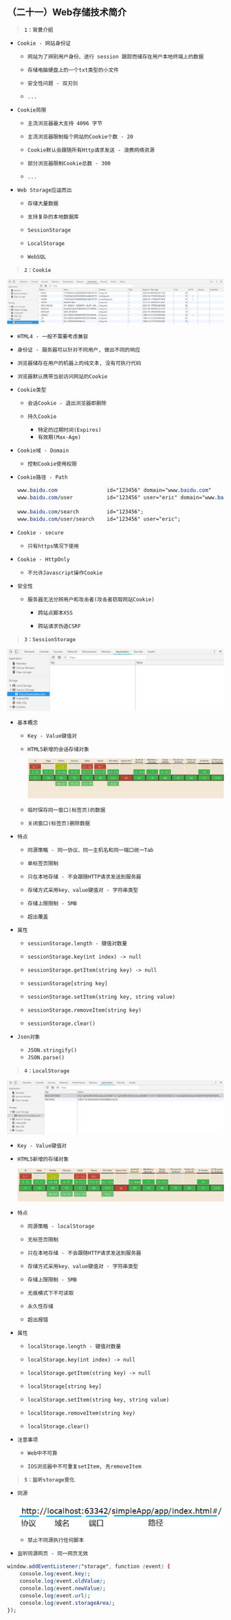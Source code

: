 ##  （二十一）Web存储技术简介

> **`1：背景介绍`**
- `Cookie - 网站身份证`
	- `网站为了辨别用户身份、进行 session 跟踪而储存在用户本地终端上的数据`

	- `存储电脑硬盘上的一个txt类型的小文件`

	- `安全性问题 - 双刃剑`

	- `...`

- `Cookie局限`
	- `主流浏览器最大支持 4096 字节`

	- `主流浏览器限制每个网站的Cookie个数 - 20`

	- `Cookie默认会跟随所有Http请求发送 - 浪费网络资源`

	- `部分浏览器限制Cookie总数 - 300`

	- `...`

- `Web Storage应运而出`
	- `存储大量数据`

	- `支持复杂的本地数据库`

	- `SessionStorage`

	- `LocalStorage`

	- `WebSQL`

> **`2：Cookie`**

![image](./cookie.jpg)

- `HTML4 - 一般不需要考虑兼容`

- `身份证 - 服务器可以针对不同用户, 做出不同的响应`

- `浏览器储存在用户的机器上的纯文本, 没有可执行代码`

- `浏览器默认携带当前访问网站的Cookie`

- `Cookie类型`
	- `会话Cookie - 退出浏览器即删除`

	- `持久Cookie`
		- `特定的过期时间(Expires)`
		- `有效期(Max-Age)`

- `Cookie域 - Domain`
	- `控制Cookie使用权限`

- `Cookie路径 - Path`
	```css
	www.baidu.com                id="123456" domain="www.baidu.com"
	www.baidu.com/user           id="123456" user="eric" domain="www.baidu.com" path="/user/"

	www.baidu.com/search         id="123456";
	www.baidu.com/user/search    id="123456" user="eric";
	```

- `Cookie - secure`
	- `只有https情况下使用`

- `Cookie - HttpOnly`
	- `不允许Javascript操作Cookie`

- `安全性`
  - `服务器无法分辨用户和攻击者(攻击者窃取网站Cookie)`

	- `跨站点脚本XSS`

	- `跨站请求伪造CSRF`

> **`3：SessionStorage`**
	
![image](./sessionStorageValue.jpg)

- `基本概念`

	- `Key - Value键值对`

	- `HTML5新增的会话存储对象`

		![image](./sessionStorage.jpg)

	- `临时保存同一窗口(标签页)的数据`

	- `关闭窗口(标签页)删除数据`

- `特点`
	- `同源策略 - 同一协议、同一主机名和同一端口统一Tab`

	- `单标签页限制`

	- `只在本地存储 - 不会跟随HTTP请求发送到服务器`

	- `存储方式采用key、value键值对 - 字符串类型`

	- `存储上限限制 - 5MB`

	- `超出覆盖`

- `属性`
	- `sessionStorage.length - 键值对数量`

	- `sessionStorage.key(int index) -> null`

	- `sessionStorage.getItem(string key) -> null`

	- `sessionStorage[string key]`

	- `sessionStorage.setItem(string key, string value)`

	- `sessionStorage.removeItem(string key)`

	- `sessionStorage.clear()`

- `Json对象`
	- `JSON.stringify()`
	- `JSON.parse()`

> **`4：LocalStorage`**

![image](./localStorage.png)

- `Key - Value键值对`

- `HTML5新增的存储对象`

	![image](./localstoragesupport.jpg)

- `特点`
	- `同源策略 - localStorage`

	- `无标签页限制`

	- `只在本地存储 - 不会跟随HTTP请求发送到服务器`

	- `存储方式采用key、value键值对 - 字符串类型`

	- `存储上限限制 - 5MB`

	- `无痕模式下不可读取`

	- `永久性存储`

	- `超出报错`

- `属性`

	- `localStorage.length - 键值对数量`

	- `localStorage.key(int index) -> null`

	- `localStorage.getItem(string key) -> null`

	- `localStorage[string key]`

	- `localStorage.setItem(string key, string value)`

	- `localStorage.removeItem(string key)`

	- `localStorage.clear()`

- `注意事项`
	- `Web中不可靠`

	- `IOS浏览器中不可重复setItem, 先removeItem`

> **`5：监听storage变化`**
- `同源`

	![image](./origin.png)
	- `禁止不同源执行任何脚本`

- `监听同源网页 - 同一网页无效`
```css
window.addEventListener("storage", function (event) {
    console.log(event.key);
    console.log(event.oldValue);
    console.log(event.newValue);
    console.log(event.url);
    console.log(event.storageArea);
});
```